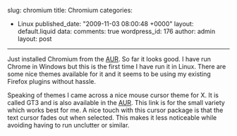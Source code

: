 slug: chromium
title: Chromium
categories:
  - Linux
published_date: "2009-11-03 08:00:48 +0000"
layout: default.liquid
data:
  comments: true
  wordpress_id: 176
  author: admin
  layout: post
---
Just installed Chromium	from the [AUR](http://aur.archlinux.org/packages.php?ID=31368). So far it looks good. I have run Chrome in Windows but this is the first time I have run it in Linux. There are some nice themes available for it and it seems to be using my existing Firefox plugins without hassle.

Speaking of themes I came across a nice mouse cursor theme for X. It is called GT3 and is also available in the [AUR](http://aur.archlinux.org/packages.php?ID=28533). This link is for the small variety which works best for me. A nice touch with this cursor package is that the text cursor fades out when selected. This makes it less noticeable while avoiding having to run unclutter or similar.
